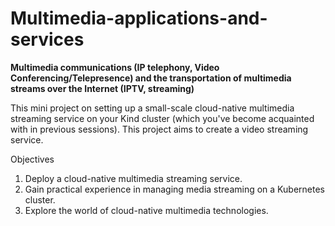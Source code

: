 # Multimedia-applications-and-services

 **Multimedia communications (IP telephony, Video Conferencing/Telepresence) and the transportation of multimedia streams over the Internet (IPTV, streaming)**

This mini project on setting up a small-scale cloud-native multimedia streaming service on your Kind cluster (which you've become acquainted with in previous sessions). This project aims to create a video streaming service.

Objectives
1. Deploy a cloud-native multimedia streaming service.
1. Gain practical experience in managing media streaming on a Kubernetes cluster.
1. Explore the world of cloud-native multimedia technologies.
